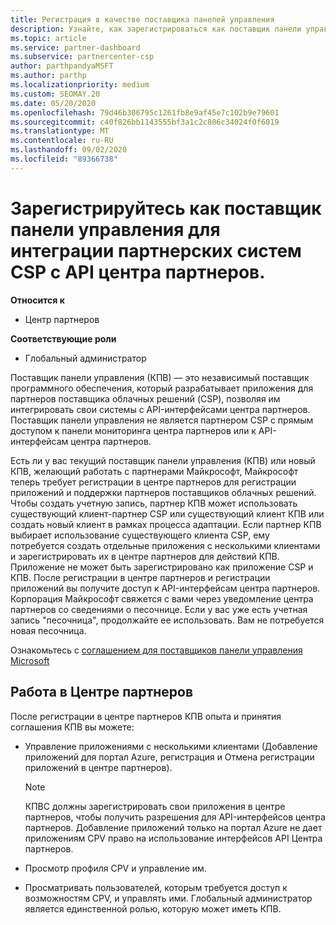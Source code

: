 ```yaml
---
title: Регистрация в качестве поставщика панелей управления
description: Узнайте, как зарегистрироваться как поставщик панели управления (КПВ) в центре партнеров.
ms.topic: article
ms.service: partner-dashboard
ms.subservice: partnercenter-csp
author: parthpandyaMSFT
ms.author: parthp
ms.localizationpriority: medium
ms.custom: SEOMAY.20
ms.date: 05/20/2020
ms.openlocfilehash: 79d46b306795c1261fb8e9af45e7c102b9e79601
ms.sourcegitcommit: c40f826bb1143555bf3a1c2c806c34024f0f6019
ms.translationtype: MT
ms.contentlocale: ru-RU
ms.lasthandoff: 09/02/2020
ms.locfileid: "89366738"
---
```

# <a name="enroll-as-a-control-panel-vendor-to-help-integrate-csp-partner-systems-with-partner-center-apis"></a>Зарегистрируйтесь как поставщик панели управления для интеграции партнерских систем CSP с API центра партнеров.

**Относится к**

- Центр партнеров

**Соответствующие роли**

- Глобальный администратор

Поставщик панели управления (КПВ) — это независимый поставщик программного обеспечения, который разрабатывает приложения для партнеров поставщика облачных решений (CSP), позволяя им интегрировать свои системы с API-интерфейсами центра партнеров. Поставщик панели управления не является партнером CSP с прямым доступом к панели мониторинга центра партнеров или к API-интерфейсам центра партнеров.

Есть ли у вас текущий поставщик панели управления (КПВ) или новый КПВ, желающий работать с партнерами Майкрософт, Майкрософт теперь требует регистрации в центре партнеров для регистрации приложений и поддержки партнеров поставщиков облачных решений. Чтобы создать учетную запись, партнер КПВ может использовать существующий клиент-партнер CSP или существующий клиент КПВ или создать новый клиент в рамках процесса адаптации. Если партнер КПВ выбирает использование существующего клиента CSP, ему потребуется создать отдельные приложения с несколькими клиентами и зарегистрировать их в центре партнеров для действий КПВ. Приложение не может быть зарегистрировано как приложение CSP и КПВ. После регистрации в центре партнеров и регистрации приложений вы получите доступ к API-интерфейсам центра партнеров.  Корпорация Майкрософт свяжется с вами через уведомление центра партнеров со сведениями о песочнице. Если у вас уже есть учетная запись "песочница", продолжайте ее использовать. Вам не потребуется новая песочница.

Ознакомьтесь с [соглашением для поставщиков панели управления Microsoft](https://go.microsoft.com/fwlink/?linkid=2055198)


## <a name="working-in-partner-center"></a>Работа в Центре партнеров
После регистрации в центре партнеров КПВ опыта и принятия соглашения КПВ вы можете:

- Управление приложениями с несколькими клиентами (Добавление приложений для портал Azure, регистрация и Отмена регистрации приложений в центре партнеров).

    >[!Note] 
    >КПВС должны зарегистрировать свои приложения в центре партнеров, чтобы получить разрешения для API-интерфейсов центра партнеров. Добавление приложений только на портал Azure не дает приложениям CPV право на использование интерфейсов API Центра партнеров. 

- Просмотр профиля CPV и управление им. 

- Просматривать пользователей, которым требуется доступ к возможностям CPV, и управлять ими. Глобальный администратор является единственной ролью, которую может иметь КПВ.


